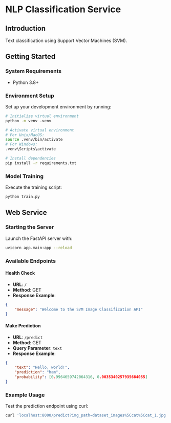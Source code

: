 # NLP Classification Service

## Introduction
Text classification using Support Vector Machines (SVM).

## Getting Started

### System Requirements
- Python 3.8+

### Environment Setup
Set up your development environment by running:

```bash
# Initialize virtual environment
python -m venv .venv

# Activate virtual environment
# For Unix/MacOS:
source .venv/bin/activate
# For Windows:
.venv\Scripts\activate

# Install dependencies
pip install -r requirements.txt
```

### Model Training
Execute the training script:

```bash
python train.py
```

## Web Service

### Starting the Server
Launch the FastAPI server with:

```bash
uvicorn app.main:app --reload
```

### Available Endpoints

#### Health Check
- **URL**: `/`
- **Method**: GET
- **Response Example**:
```json
{
    "message": "Welcome to the SVM Image Classification API"
}
```

#### Make Prediction
- **URL**: `/predict`
- **Method**: GET
- **Query Parameter**: `text`
- **Response Example**:
```json
{
    "text": "Hello, world!",
    "prediction": "ham",
    "probability": [0.9964659742064316, 0.0035340257935684055]
}
```

### Example Usage
Test the prediction endpoint using curl:

```bash
curl 'localhost:8000/predict?img_path=dataset_images%5Ccat%5Ccat_1.jpg'
```